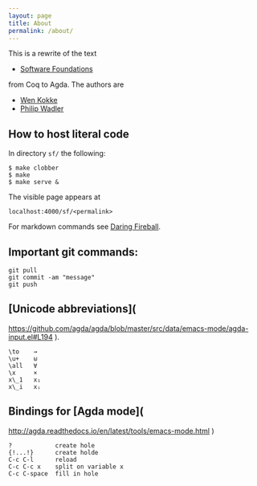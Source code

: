 ```yaml
---
layout: page
title: About
permalink: /about/
---
```


This is a rewrite of the text

* [Software Foundations](
  https://softwarefoundations.cis.upenn.edu/current/index.html
  )

from Coq to Agda. The authors are

* [Wen Kokke](
  https://github.com/wenkokke
  )
* [Philip Wadler](
  http://homepages.inf.ed.ac.uk/wadler/
  )

## How to host literal code

In directory `sf/` the following:

	$ make clobber
    $ make
    $ make serve &

The visible page appears at

    localhost:4000/sf/<permalink>

For markdown commands see [Daring Fireball](
https://daringfireball.net/projects/markdown/syntax
).

## Important git commands:

    git pull
    git commit -am "message"
    git push

## [Unicode abbreviations](
https://github.com/agda/agda/blob/master/src/data/emacs-mode/agda-input.el#L194
).

    \to    →
    \u+    ⊎
    \all   ∀
    \x     ×
	x\_1   x₁
	x\_i   xᵢ

## Bindings for [Agda mode](
http://agda.readthedocs.io/en/latest/tools/emacs-mode.html
)

    ?            create hole
    {!...!}      create holde
    C-c C-l      reload
    C-c C-c x    split on variable x 
    C-c C-space  fill in hole
    
